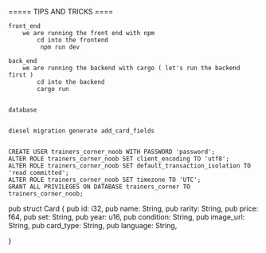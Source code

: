 =====  TIPS AND TRICKS ==== 

    front_end
        we are running the front end with npm 
            cd into the frontend
             npm run dev

    back_end
        we are running the backend with cargo ( let's run the backend first )
            cd into the backend 
            cargo run


    database
        

    diesel migration generate add_card_fields


    CREATE USER trainers_corner_noob WITH PASSWORD 'password';
    ALTER ROLE trainers_corner_noob SET client_encoding TO 'utf8';
    ALTER ROLE trainers_corner_noob SET default_transaction_isolation TO 'read committed';
    ALTER ROLE trainers_corner_noob SET timezone TO 'UTC';
    GRANT ALL PRIVILEGES ON DATABASE trainers_corner TO trainers_corner_noob;



pub struct Card {
pub id: i32,
pub name: String,
pub rarity: String,
pub price: f64,
pub set: String,
pub year: u16,
pub condition: String,
pub image_url: String,
pub card_type: String,
pub language: String,

}